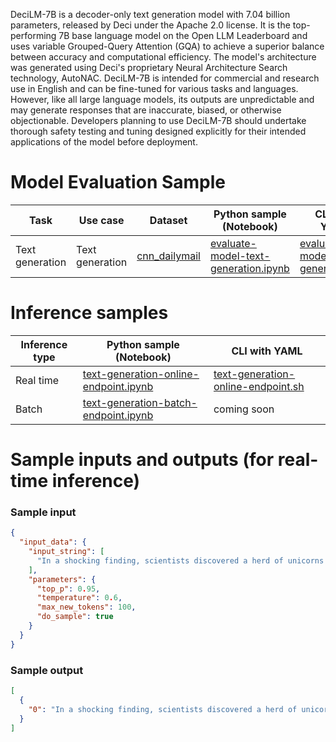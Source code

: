 DeciLM-7B is a decoder-only text generation model with 7.04 billion parameters, released by Deci under the Apache 2.0 license. It is the top-performing 7B base language model on the Open LLM Leaderboard and uses variable Grouped-Query Attention (GQA) to achieve a superior balance between accuracy and computational efficiency. The model's architecture was generated using Deci's proprietary Neural Architecture Search technology, AutoNAC. DeciLM-7B is intended for commercial and research use in English and can be fine-tuned for various tasks and languages. However, like all large language models, its outputs are unpredictable and may generate responses that are inaccurate, biased, or otherwise objectionable. Developers planning to use DeciLM-7B should undertake thorough safety testing and tuning designed explicitly for their intended applications of the model before deployment.



# Model Evaluation Sample

Task| Use case| Dataset| Python sample (Notebook)| CLI with YAML
|--|--|--|--|--|
Text generation | Text generation | <a href="https://huggingface.co/datasets/cnn_dailymail" target="_blank"> cnn_dailymail </a> | <a href="https://aka.ms/azureml-eval-sdk-text-generation/" target="_blank">evaluate-model-text-generation.ipynb</a> | <a href="https://aka.ms/azureml-eval-cli-text-generation/" target="_blank">evaluate-model-text-generation.yml</a>

# Inference samples

Inference type|Python sample (Notebook)|CLI with YAML
|--|--|--|
Real time|<a href="https://aka.ms/azureml-infer-online-sdk-text-generation-dolly" target="_blank">text-generation-online-endpoint.ipynb</a>|<a href="https://aka.ms/azureml-infer-online-cli-text-generation-dolly" target="_blank">text-generation-online-endpoint.sh</a>
Batch |<a href="https://aka.ms/azureml-infer-batch-sdk-text-generation" target="_blank">text-generation-batch-endpoint.ipynb</a>| coming soon


# Sample inputs and outputs (for real-time inference)

### Sample input
```json
{
  "input_data": {
    "input_string": [
      "In a shocking finding, scientists discovered a herd of unicorns living in"
    ],
    "parameters": {
      "top_p": 0.95,
      "temperature": 0.6,
      "max_new_tokens": 100,
      "do_sample": true
    }
  }
}
```

### Sample output
```json
[
  {
    "0": "In a shocking finding, scientists discovered a herd of unicorns living in the Pacific Ocean. The discovery was made by a team of scientists who were studying the effects of climate change on the ocean. They found that the unicorns were using the ocean as a refuge from the warmer temperatures on land.\n\nA team of scientists from the University of California, San Diego, and the University of California, Los Angeles, made the discovery while studying the effects of climate change on the ocean. They found that the unicorns were using the ocean as a"
  }
]
```